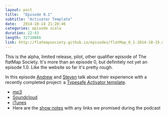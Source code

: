 ```yaml
---
layout: post
title:  "Episode 0.1"
subtitle: "Activator Template"
date:   2014-10-14 21:28:46
categories: episode scala
duration: 22:43
length: 32710866
link: http://flatmapsociety.github.io/episodes/flatMap_0_1-2014-10-15.mp3
---
```

This is the alpha, limited release, pilot, other qualifier episode of The flatMap Society.  It's more than an episode 0, but definitely not yet an episode 1.0.  Like the website so far it's pretty rough.

In this episode [Andrew][andrew] and [Steven][steven] talk about their experience with a recently completed project: a [Typesafe Activator template][activator].

* [mp3](http://flatmapsociety.github.io/episodes/flatMap_0_1-2014-10-15.mp3)
* [Soundcloud](https://soundcloud.com/flatmap-society/flatmap-01-2014-10-15)
* [iTunes](https://itunes.apple.com/us/podcast/the-flatmap-society/id929940579)
* Here are the [show notes][shownotes] with any links we promised during the podcast

[andrew]:      http://twitter.com/han_cholo
[steven]:     http://twitter.com/gangstead
[activator]: https://typesafe.com/activator/templates
[shownotes]: https://gist.github.com/gangstead/01dd6c59e23f6db61be4
